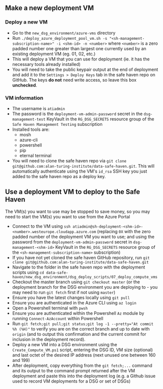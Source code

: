 ## Make a new deployment VM
### Deploy a new VM
- Go to the `new_dsg_environment/azure-vms` directory
- Run `./deploy_azure_deployment_pool_vm.sh -s "<sh-management-subscription-name>" -i <shm-id> -n <number>` where `<number>` is a zero padded number one greater than largest one currently used by an existing deployment VM (eg. 01, 02, etc.)
- This will deploy a VM that you can use for deployment (ie. it has the necessary tools already installed)
- You will need to take the public keypair output at the end of deployment and add it to the `Settings > Deploy Keys` tab in the safe haven repo on GitHub. The keys **do not** need write access, so leave this box **unchecked**. 

### VM information
- The username is `atiadmin`
- The password is the `deployment-vm-admin-password` secret in the `dsg-management-test` KeyVault in the `RG_DSG_SECRETS` resource group of the `Safe Haven Management Testing` subscription
- Installed tools are:
    - mosh
    - azure-cli
    - powershell
    - pip
    - eternal terminal
- You will need to clone the safe haven repo via `git clone git@github.com:alan-turing-institute/data-safe-haven.git`. This will automatically authenticate using the VM's `id_rsa` SSH key you just added to the safe haven repo as a deploy key.


## Use a deployment VM to deploy to the Safe Haven
The VM(s) you want to use may be stopped to save money, so you may need to start the VM(s) you want to use from the Azure Portal
- Connect to the VM using `ssh atiadmin@sh-deployment-<shm-id>-<number>.westeurope.cloudapp.azure.com` (replacing `0X` with the zero padded number of the deployment VM you want to use; and using the password from the `deployment-vm-admin-password` secret in `dsg-management-<shm-id>` KeyVault in the `RG_DSG_SECRETS` resource group of the `<sh-management-subscription-name>` subscription)
- If you have not yet cloned the safe haven GitHub repository, run `git clone git@github.com:alan-turing-institute/data-safe-haven.git`
- Navigate to the folder in the safe haven repo with the deployment scripts using `cd data-safe-haven/new_dsg_environment/dsg_deploy_scripts/07_deploy_compute_vms`
- Checkout the master branch using `git checkout master` (or the deployment branch for the DSG environment you are deploying to - you may need to run `git fetch` first if not using `master`)
- Ensure you have the latest changes locally using `git pull`
- Ensure you are authenticated in the Azure CLI using `az login`
- Open a Powershell terminal with `pwsh`
- Ensure you are authenticated within the Powershell `Az` module by running `Connect-AzAccount` within Powershell
- Run `git fetch;git pull;git status;git log -1 --pretty="At commit %h (%H)"` to verify you are on the correct branch and up to date with `origin` (and to output this confirmation and the current commit for inclusion in the deployment record).
- Deploy a new VM into a DSG environment using the `Create_Compute_VM.ps1` script, entering the DSG ID, VM size (optional) and last octet of the desired IP address (next unused one between 160 and 199)
- After deployment, copy everything from the `git fetch;...` command and its output to the command prompt returned after the VM deployment and paste this into the deployment log (e.g. a Github issue used to record VM deployments for a DSG or set of DSGs)
